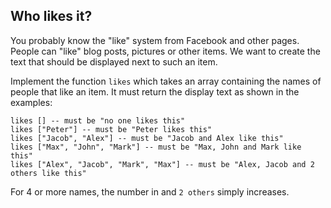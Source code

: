 Who likes it?
---

You probably know the "like" system from Facebook and other pages. People can "like" blog posts, pictures or other items. We want to create the text that should be displayed next to such an item.

Implement the function ```likes``` which takes an array containing the names of people that like an item. It must return the display text as shown in the examples:
```
likes [] -- must be "no one likes this"
likes ["Peter"] -- must be "Peter likes this" 
likes ["Jacob", "Alex"] -- must be "Jacob and Alex like this"
likes ["Max", "John", "Mark"] -- must be "Max, John and Mark like this"
likes ["Alex", "Jacob", "Mark", "Max"] -- must be "Alex, Jacob and 2 others like this"
```

For 4 or more names, the number in and ```2 others``` simply increases.